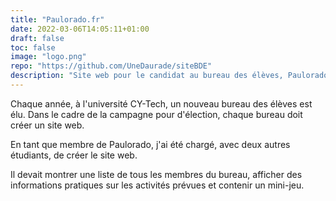 ```yaml
---
title: "Paulorado.fr"
date: 2022-03-06T14:05:11+01:00
draft: false
toc: false
image: "logo.png"
repo: "https://github.com/UneDaurade/siteBDE"
description: "Site web pour le candidat au bureau des élèves, Paulorado."
---
```


Chaque année, à l'université CY-Tech, un nouveau bureau des élèves est élu.
Dans le cadre de la campagne pour d'élection, chaque bureau doit créer un site web.

En tant que membre de Paulorado, j'ai été chargé, avec deux autres étudiants,
de créer le site web.

Il devait montrer une liste de tous les membres du bureau, afficher des
informations pratiques sur les activités prévues et contenir un mini-jeu.
